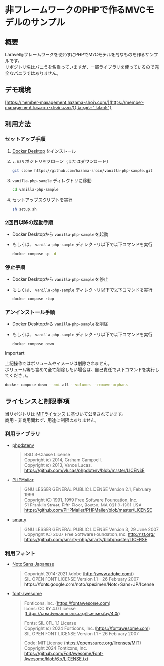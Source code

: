 # 非フレームワークのPHPで作るMVCモデルのサンプル

## 概要

Laravel等フレームワークを使わずにPHPでMVCモデルを的なものを作るサンプルです。  
リポジトリ名はバニラを名乗っていますが、一部ライブラリを使っているので完全なバニラではありません。

## デモ環境

[https://member-management.hazama-shoin.com/](https://member-management.hazama-shoin.com/){:target="_blank"}

## 利用方法

### セットアップ手順

1. [Docker Desktop](https://docs.docker.com/desktop/) をインストール

2. このリポジトリをクローン（またはダウンロード）

    ``` bash
    git clone https://github.com/hazama-shoin/vanilla-php-sample.git
    ```

3. `vanilla-php-sample` ディレクトリに移動

    ``` bash
    cd vanilla-php-sample
    ```

4. セットアップスクリプトを実行

    ``` bash
    sh setup.sh
    ```

### 2回目以降の起動手順

* Docker Desktopから `vanilla-php-sample` を起動
* もしくは、 `vanilla-php-sample` ディレクトリ以下で以下コマンドを実行

    ``` bash
    docker compose up -d
    ```

### 停止手順

* Docker Desktopから `vanilla-php-sample` を停止
* もしくは、 `vanilla-php-sample` ディレクトリ以下で以下コマンドを実行

    ``` bash
    docker compose stop
    ```

### アンインストール手順

* Docker Desktopから `vanilla-php-sample` を削除
* もしくは、 `vanilla-php-sample` ディレクトリ以下で以下コマンドを実行

    ``` bash
    docker compose down
    ```

> [!IMPORTANT]
> 上記操作ではボリュームやイメージは削除されません。  
> ボリューム等も含めて全て削除したい場合は、自己責任で以下コマンドを実行してください。  
>
> ``` bash
> docker compose down --rmi all --volumes --remove-orphans
> ```

## ライセンスと制限事項

当リポジトリは [MITライセンス](/LICENSE) に基づいて公開されています。  
商用・非商用問わず、用途に制限はありません。

### 利用ライブラリ

* [phpdotenv](https://github.com/vlucas/phpdotenv)

    > BSD 3-Clause License  
    > Copyright (c) 2014, Graham Campbell.  
    > Copyright (c) 2013, Vance Lucas.  
    > <https://github.com/vlucas/phpdotenv/blob/master/LICENSE>

* [PHPMailer](https://github.com/PHPMailer/PHPMailer)

    > GNU LESSER GENERAL PUBLIC LICENSE Version 2.1, February 1999  
    > Copyright (C) 1991, 1999 Free Software Foundation, Inc.  
    > 51 Franklin Street, Fifth Floor, Boston, MA  02110-1301  USA  
    > <https://github.com/PHPMailer/PHPMailer/blob/master/LICENSE>

* [smarty](https://github.com/smarty-php/smarty)

    > GNU LESSER GENERAL PUBLIC LICENSE Version 3, 29 June 2007  
    > Copyright (C) 2007 Free Software Foundation, Inc. <http://fsf.org/>  
    > <https://github.com/smarty-php/smarty/blob/master/LICENSE>

### 利用フォント

* [Noto Sans Japanese](https://fonts.google.com/noto/specimen/Noto+Sans+JP)

    > Copyright 2014-2021 Adobe (<http://www.adobe.com/>)  
    > SIL OPEN FONT LICENSE Version 1.1 - 26 February 2007  
    > <https://fonts.google.com/noto/specimen/Noto+Sans+JP/license>

* [font-awesome](https://github.com/FortAwesome/Font-Awesome/tree/6.7.1)

    > Fonticons, Inc. (<https://fontawesome.com>)  
    > Icons: CC BY 4.0 License (<https://creativecommons.org/licenses/by/4.0/>)  
    >
    > Fonts: SIL OFL 1.1 License  
    > Copyright (c) 2024 Fonticons, Inc. (<https://fontawesome.com>)  
    > SIL OPEN FONT LICENSE Version 1.1 - 26 February 2007
    >
    > Code: MIT License (<https://opensource.org/licenses/MIT>) Copyright 2024 Fonticons, Inc.  
    > <https://github.com/FortAwesome/Font-Awesome/blob/6.x/LICENSE.txt>
